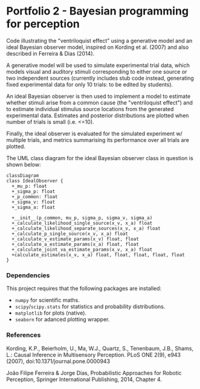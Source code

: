 # Portfolio 2 -	Bayesian programming for perception

Code illustrating the "ventriloquist effect" using a generative model and
an ideal Bayesian observer model, inspired on Kording et al. (2007) and
also described in Ferreira & Dias (2014).

A generative model will be used to simulate experimental trial data, which models visual
and auditory stimuli corresponding to either one source or two independent sources (currently includes stub code instead, generating fixed experimental data for only 10 trials: to be edited by students).

An ideal Bayesian observer is then used to implement a model to estimate whether stimuli arise 
from a common cause (the "ventriloquist effect") and to estimate individual stimulus source locations
from the generated experimental data. Estimates and posterior distributions are plotted when number of trials is small (i.e. <=10). 

Finally, the ideal observer is evaluated for the simulated experiment w/ multiple trials, and metrics summarising its performance over all trials are plotted.

The UML class diagram for the ideal Bayesian observer class in question is shown below:

```mermaid
classDiagram
class IdealObserver {
  +_mu_p: float
  +_sigma_p: float 
  +_p_common: float
  +_sigma_v: float
  +_sigma_a: float
  
  +__init__(p_common, mu_p, sigma_p, sigma_v, sigma_a)
  +_calculate_likelihood_single_source(x_v, x_a) float
  +_calculate_likelihood_separate_sources(x_v, x_a) float 
  +_calculate_p_single_source(x_v, x_a) float
  +_calculate_v_estimate_params(x_v) float, float
  +_calculate_a_estimate_params(x_a) float, float
  +_calculate_joint_va_estimate_params(x_v, x_a) float
  +calculate_estimates(x_v, x_a) float, float, float, float, float
}
```

### Dependencies

This project requires that the following packages are installed:

- `numpy` for scientific maths.
- `scipy`/`scipy.stats` for statistics and probability distributions.
- `matplotlib` for plots (native).
- `seaborn` for adanced plotting wrapper.

### References

Kording, K.P., Beierholm, U., Ma, W.J., Quartz, S., Tenenbaum, J.B., Shams, 
L.: Causal Inference in Multisensory Perception. PLoS ONE 2(9), e943 (2007),
doi:10.1371/journal.pone.0000943

João Filipe Ferreira & Jorge Dias, Probabilistic Approaches for Robotic Perception,
Springer International Publishing, 2014, Chapter 4.